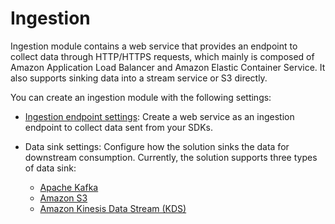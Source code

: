 # Ingestion 

Ingestion module contains a web service that provides an endpoint to collect data through HTTP/HTTPS requests, which mainly is composed of Amazon Application Load Balancer and Amazon Elastic Container Service. It also supports sinking data into a stream service or S3 directly. 

You can create an ingestion module with the following settings:

* [Ingestion endpoint settings](./configure-ingestion-endpoint.md): Create a web service as an ingestion endpoint to collect data sent from your SDKs.

* Data sink settings: Configure how the solution sinks the data for downstream consumption. Currently, the solution supports three types of data sink:
    - [Apache Kafka](./create-data-sink-w-kafka.md)
    - [Amazon S3](./create-data-sink-w-s3.md)
    - [Amazon Kinesis Data Stream (KDS)](./create-data-sink-w-kinesis.md)



